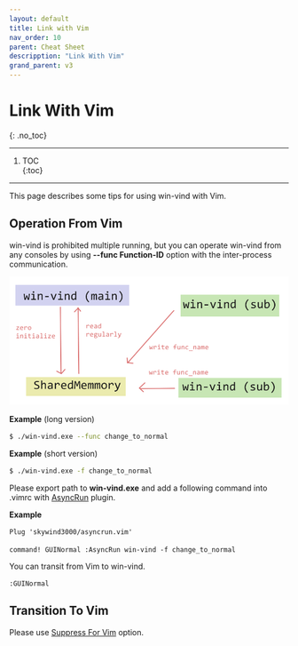 ```yaml
---
layout: default
title: Link with Vim
nav_order: 10
parent: Cheat Sheet
descripption: "Link With Vim"
grand_parent: v3
---
```


# Link With Vim  
{: .no_toc}

<hr>  

1. TOC  
{:toc}

<hr>  


This page describes some tips for using win-vind with Vim.  


## Operation From Vim  

win-vind is prohibited multiple running, but you can operate win-vind from any consoles by using **--func Function-ID** option with the inter-process communication.  

<p align="center">
<img src="https://github.com/pit-ray/pit-ray.github.io/blob/master/win-vind/imgs/interproc_overview.png?raw=true" width=600/>  
</p>  

**Example** (long version)
```bash
$ ./win-vind.exe --func change_to_normal
```

**Example** (short version)
```bash
$ ./win-vind.exe -f change_to_normal
```

Please export path to **win-vind.exe** and add a following command into .vimrc with <a href="https://github.com/skywind3000/asyncrun.vim">AsyncRun</a> plugin.  

**Example**
```vim
Plug 'skywind3000/asyncrun.vim'

command! GUINormal :AsyncRun win-vind -f change_to_normal
```

You can transit from Vim to win-vind.  
```vim
:GUINormal
```


## Transition To Vim

Please use <a href="https://pit-ray.github.io/win-vind/cheat_sheet/options/#suppress-for-vim">Suppress For Vim</a> option. 

